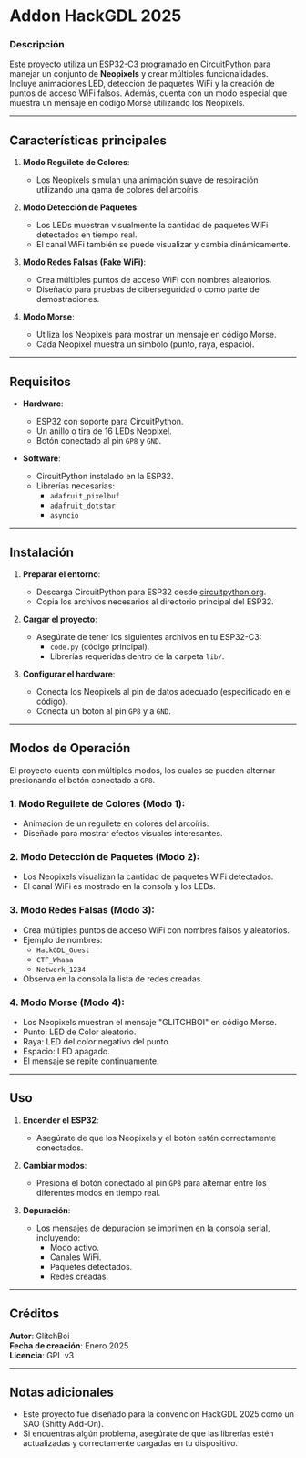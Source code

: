 # Addon HackGDL 2025

### Descripción
Este proyecto utiliza un ESP32-C3 programado en CircuitPython para manejar un conjunto de **Neopixels** y crear múltiples funcionalidades. Incluye animaciones LED, detección de paquetes WiFi y la creación de puntos de acceso WiFi falsos. Además, cuenta con un modo especial que muestra un mensaje en código Morse utilizando los Neopixels.

---

## Características principales
1. **Modo Reguilete de Colores**: 
   - Los Neopixels simulan una animación suave de respiración utilizando una gama de colores del arcoíris.

2. **Modo Detección de Paquetes**:
   - Los LEDs muestran visualmente la cantidad de paquetes WiFi detectados en tiempo real.
   - El canal WiFi también se puede visualizar y cambia dinámicamente.

3. **Modo Redes Falsas (Fake WiFi)**:
   - Crea múltiples puntos de acceso WiFi con nombres aleatorios.
   - Diseñado para pruebas de ciberseguridad o como parte de demostraciones.

4. **Modo Morse**:
   - Utiliza los Neopixels para mostrar un mensaje en código Morse.
   - Cada Neopixel muestra un símbolo (punto, raya, espacio).

---

## Requisitos
- **Hardware**:
  - ESP32 con soporte para CircuitPython.
  - Un anillo o tira de 16 LEDs Neopixel.
  - Botón conectado al pin `GP8` y `GND`.

- **Software**:
  - CircuitPython instalado en la ESP32.
  - Librerías necesarias:
    - `adafruit_pixelbuf`
    - `adafruit_dotstar`
    - `asyncio`

---

## Instalación
1. **Preparar el entorno**:
   - Descarga CircuitPython para ESP32 desde [circuitpython.org](https://circuitpython.org/).
   - Copia los archivos necesarios al directorio principal del ESP32.

2. **Cargar el proyecto**:
   - Asegúrate de tener los siguientes archivos en tu ESP32-C3:
     - `code.py` (código principal).
     - Librerías requeridas dentro de la carpeta `lib/`.

3. **Configurar el hardware**:
   - Conecta los Neopixels al pin de datos adecuado (especificado en el código).
   - Conecta un botón al pin `GP8` y a `GND`.

---

## Modos de Operación
El proyecto cuenta con múltiples modos, los cuales se pueden alternar presionando el botón conectado a `GP8`. 

### 1. **Modo Reguilete de Colores** (Modo 1):
   - Animación de un reguilete en colores del arcoíris.
   - Diseñado para mostrar efectos visuales interesantes.

### 2. **Modo Detección de Paquetes** (Modo 2):
   - Los Neopixels visualizan la cantidad de paquetes WiFi detectados.
   - El canal WiFi es mostrado en la consola y los LEDs.

### 3. **Modo Redes Falsas** (Modo 3):
   - Crea múltiples puntos de acceso WiFi con nombres falsos y aleatorios.
   - Ejemplo de nombres:
     - `HackGDL_Guest`
     - `CTF_Whaaa`
     - `Network_1234`
   - Observa en la consola la lista de redes creadas.

### 4. **Modo Morse** (Modo 4):
   - Los Neopixels muestran el mensaje "GLITCHBOI" en código Morse.
   - Punto: LED de Color aleatorio.
   - Raya: LED del color negativo del punto.
   - Espacio: LED apagado.
   - El mensaje se repite continuamente.

---

## Uso
1. **Encender el ESP32**:
   - Asegúrate de que los Neopixels y el botón estén correctamente conectados.

2. **Cambiar modos**:
   - Presiona el botón conectado al pin `GP8` para alternar entre los diferentes modos en tiempo real.

3. **Depuración**:
   - Los mensajes de depuración se imprimen en la consola serial, incluyendo:
     - Modo activo.
     - Canales WiFi.
     - Paquetes detectados.
     - Redes creadas.

---

## Créditos
**Autor**: GlitchBoi  
**Fecha de creación**: Enero 2025  
**Licencia**: GPL v3  

---

## Notas adicionales
- Este proyecto fue diseñado para la convencion HackGDL 2025 como un SAO (Shitty Add-On).
- Si encuentras algún problema, asegúrate de que las librerías estén actualizadas y correctamente cargadas en tu dispositivo.
